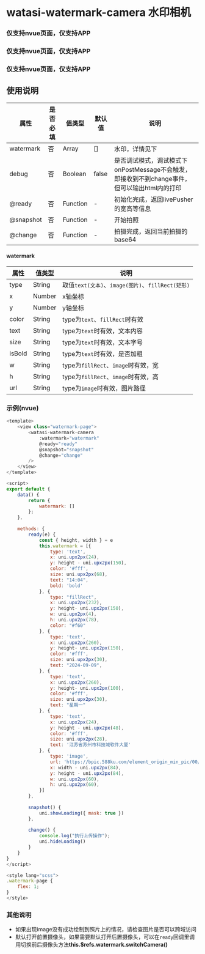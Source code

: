 # watasi-watermark-camera 水印相机

### 仅支持nvue页面，仅支持APP
### 仅支持nvue页面，仅支持APP
### 仅支持nvue页面，仅支持APP


## 使用说明
| 属性		| 是否必填	|  值类型	| 默认值	| 说明			|
| --------- | -------- 	| ----- 	| -- 	| ------------ |
| watermark|	否 		| Array	|[]	| 水印，详情见下		|
| debug|	否 		| Boolean	|false	| 是否调试模式，调试模式下onPostMessage不会触发，即接收到不到change事件，但可以输出html内的打印		|
| @ready  |否 |Function |- |初始化完成，返回livePusher的宽高等信息 	|
| @snapshot |否 |Function |- | 开始拍照 	|
| @change |否 |Function |- | 拍摄完成，返回当前拍摄的base64 	|

#### watermark
| 属性			|  值类型	|  说明							 	|
|---- 			| ----- 	| ----								|
|type|String |取值`text(文本)`、`image(图片)`、`fillRect(矩形)`|
|x|Number |x轴坐标|
|y|Number |y轴坐标|
|color|String |type为`text`、`fillRect`时有效|
|text|String |type为`text`时有效，文本内容|
|size|String |type为`text`时有效，文本字号|
|isBold|String |type为`text`时有效，是否加粗|
|w|String |type为`fillRect`、`image`时有效，宽|
|h|String |type为`fillRect`、`image`时有效，高|
|url|String |type为`image`时有效，图片路径|

### 示例(nvue)
```javascript
<template>
	<view class="watermark-page">
		<watasi-watermark-camera
			:watermark="watermark"
			@ready="ready"
			@snapshot="snapshot"
			@change="change"
		/>
	</view>
</template>

<script>
export default {
	data() {
		return {
			watermark: []
		};
	},
	
	methods: {
		ready(e) {
			const { height, width } = e
			this.watermark = [{
				type: 'text',
				x: uni.upx2px(24),
				y: height - uni.upx2px(150),
				color: '#fff',
				size: uni.upx2px(68),
				text: "14:04",
				bold: 'bold'
			}, {
				type: "fillRect",
				x: uni.upx2px(232),
				y: height- uni.upx2px(150),
				w: uni.upx2px(4),
				h: uni.upx2px(78),
				color: "#f60"
			}, {
				type: 'text',
				x: uni.upx2px(260),
				y: height- uni.upx2px(150),
				color: '#fff',
				size: uni.upx2px(30),
				text: "2024-09-09",
			}, {
				type: 'text',
				x: uni.upx2px(260),
				y: height- uni.upx2px(100),
				color: '#fff',
				size: uni.upx2px(30),
				text: "星期一"
			}, {
				type: 'text',
				x: uni.upx2px(24),
				y: height - uni.upx2px(48),
				color: '#fff',
				size: uni.upx2px(28),
				text: '江苏省苏州市科技城软件大厦'
			}, {
				type: 'image',
				url: 'https://bpic.588ku.com/element_origin_min_pic/00/15/94/7556aeca8408555.jpg',
				x: width - uni.upx2px(84),
				y: height - uni.upx2px(84),
				w: uni.upx2px(60),
				h: uni.upx2px(60),
			}]
		},
		
		snapshot() {
			uni.showLoading({ mask: true })
		},
		
		change() {
			console.log("执行上传操作");
			uni.hideLoading()
		}
	}
}
</script>

<style lang="scss">
.watermark-page {
	flex: 1;
}
</style>
```

### 其他说明
- 如果出现image没有成功绘制到照片上的情况，请检查图片是否可以跨域访问
- 默认打开前置摄像头，如果需要默认打开后置摄像头，可以在`ready`回调里调用切换前后摄像头方法**this.$refs.watermark.switchCamera()**

